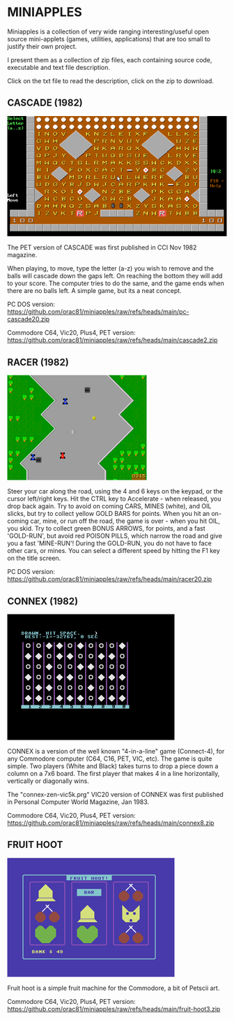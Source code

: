 # MINIAPPLES

Miniapples is a collection of very wide ranging interesting/useful open source mini-applets (games, utilities, applications) that are too small to justify their own project.

I present them as a collection of zip files, each containing source code, executable and text file description.

Click on the txt file to read the description, click on the zip to download.

## CASCADE (1982)

<img src="https://github.com/orac81/miniapples/blob/main/pc-cascade-screen.png">

The PET version of CASCADE was first published in CCI Nov 1982 magazine.

When playing, to  move, type the letter (a-z) you wish to remove and the balls will cascade
down the gaps left. On reaching the bottom they will add to your score. 
The computer tries to do the same, and the game ends when there are no balls left.
A simple game, but its a neat concept.

PC DOS version:
<https://github.com/orac81/miniapples/raw/refs/heads/main/pc-cascade20.zip>

Commodore C64, Vic20, Plus4, PET version:
<https://github.com/orac81/miniapples/raw/refs/heads/main/cascade2.zip>



## RACER (1982)

<img src ="https://github.com/orac81/miniapples/blob/main/racer-screen1.png">


Steer your car along the road, using the 4
and 6 keys on the keypad, or the cursor left/right keys. Hit the
CTRL key to Accelerate - when released, you drop back again.
Try to avoid on coming CARS, MINES (white), and OIL slicks, but
try to collect yellow GOLD BARS for points. When you hit an
on-coming car, mine, or run off the road, the game is over - when
you hit OIL, you skid. Try to collect green BONUS ARROWS, for
points, and a fast 'GOLD-RUN', but avoid red POISON PILLS, which
narrow the road and give you a fast 'MINE-RUN'!
During the GOLD-RUN, you do not have to face other cars, or mines.
You can select a different speed by hitting the F1 key on the title
screen.

PC DOS version:
<https://github.com/orac81/miniapples/raw/refs/heads/main/racer20.zip>


## CONNEX (1982)

<img src ="https://github.com/orac81/miniapples/blob/main/connex-c16-1.png">

CONNEX is a version of the well known "4-in-a-line" game (Connect-4),
for any Commodore computer (C64, C16, PET, VIC, etc).
The game is quite simple. Two players (White and Black) takes turns 
to drop a piece down a column on a 7x6 board. The first player that makes 
4 in a line horizontally, vertically or diagonally wins. 

The "connex-zen-vic5k.prg" VIC20 version of CONNEX was first published in 
Personal Computer World Magazine, Jan 1983. 

Commodore C64, Vic20, Plus4, PET version:
<https://github.com/orac81/miniapples/raw/refs/heads/main/connex8.zip>


## FRUIT HOOT

<img src ="https://github.com/orac81/miniapples/blob/main/fruit1.png">

Fruit hoot is a simple fruit machine for the Commodore, a bit of Petscii art.

Commodore C64, Vic20, Plus4, PET version:
<https://github.com/orac81/miniapples/raw/refs/heads/main/fruit-hoot3.zip>



